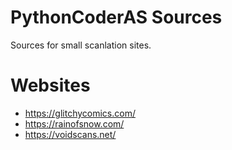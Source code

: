 # PythonCoderAS Sources 
Sources for small scanlation sites.

# Websites
* https://glitchycomics.com/
* https://rainofsnow.com/
* https://voidscans.net/